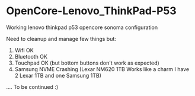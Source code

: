 # OpenCore-Lenovo_ThinkPad-P53
Working lenovo thinkpad p53 opencore sonoma configuration

Need to cleanup and manage few things but:

1) Wifi OK
2) Bluetooth OK
3) Touchpad OK (but bottom buttons don't work as expected)
4) Samsung NVME Crashing (Lexar NM620 1TB Works like a charm I have 2 Lexar 1TB and one Samsung 1TB)

....
To be continued :)